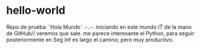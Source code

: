 # hello-world
Repo de prueba ¨Hola Mundo¨.-..-.
iniciando en este mundo IT de la mano de GitHub// veremos que sale.
me parece interesante el Python, para seguir posteriormente en Seg Inf
es largo el camino; pero muy productivo.
